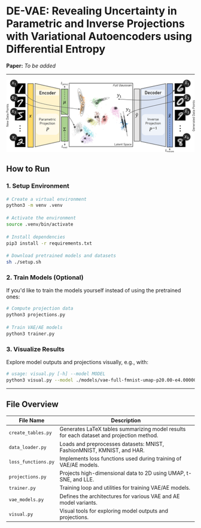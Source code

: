 # **DE-VAE: Revealing Uncertainty in Parametric and Inverse Projections with Variational Autoencoders using Differential Entropy**

**Paper:** *To be added*

---

![Overview][1]

[1]: https://github.com/fredooo/DE-VAE/raw/main/overview.png

## How to Run

### 1. Setup Environment

```bash
# Create a virtual environment
python3 -m venv .venv

# Activate the environment
source .venv/bin/activate

# Install dependencies
pip3 install -r requirements.txt

# Download pretrained models and datasets
sh ./setup.sh
```

### 2. Train Models (Optional)

If you'd like to train the models yourself instead of using the pretrained ones:

```bash
# Compute projection data
python3 projections.py

# Train VAE/AE models
python3 trainer.py
```

### 3. Visualize Results

Explore model outputs and projections visually, e.g., with:

```bash
# usage: visual.py [-h] --model MODEL
python3 visual.py --model ./models/vae-full-fmnist-umap-p20.00-e4.00000-s0.pt
```

---

## File Overview

| File Name           | Description                                                                              |
| ------------------- | ---------------------------------------------------------------------------------------- |
| `create_tables.py`  | Generates LaTeX tables summarizing model results for each dataset and projection method. |
| `data_loader.py`    | Loads and preprocesses datasets: MNIST, FashionMNIST, KMNIST, and HAR.                   |
| `loss_functions.py` | Implements loss functions used during training of VAE/AE models.                         |
| `projections.py`    | Projects high-dimensional data to 2D using UMAP, t-SNE, and LLE.                         |
| `trainer.py`        | Training loop and utilities for training VAE/AE models.                                  |
| `vae_models.py`     | Defines the architectures for various VAE and AE model variants.                         |
| `visual.py`         | Visual tools for exploring model outputs and projections.                                |

